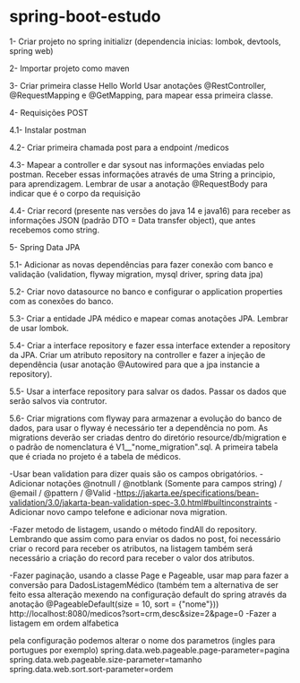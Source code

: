 # spring-boot-estudo

1- Criar projeto no spring initializr (dependencia inicias: lombok, devtools, spring web)

2- Importar projeto como maven

3- Criar primeira classe Hello World
   Usar anotações @RestController, @RequestMapping e @GetMapping, para mapear essa primeira classe.

4- Requisições POST

   4.1- Instalar postman
   
   4.2- Criar primeira chamada post para a endpoint /medicos
   
   4.3- Mapear a controller e dar sysout nas informações enviadas pelo postman. Receber essas informações através de uma String a principio, para aprendizagem. Lembrar de usar a anotação @RequestBody para indicar que é o corpo da requisição
   
   4.4- Criar record (presente nas versões do java 14 e java16) para receber as informações JSON (padrão DTO = Data transfer object), que antes recebemos como string.

5- Spring Data JPA

   5.1- Adicionar as novas dependências para fazer conexão com banco e validação (validation, flyway migration, mysql driver, spring data jpa)
   
   5.2- Criar novo datasource no banco e configurar o application properties com as conexões do banco.
   
   5.3- Criar a entidade JPA médico e mapear comas anotações JPA. Lembrar de usar lombok.
   
   5.4- Criar a interface repository e fazer essa interface extender a repository da JPA. Criar um atributo repository na controller e fazer a injeção de dependência (usar anotação @Autowired para que a jpa instancie a repository).
   
   5.5- Usar a interface repository para salvar os dados. Passar os dados que serão salvos via contrutor.
   
   5.6- Criar migrations com flyway para armazenar a evolução do banco de dados, para usar o flyway é necessário ter a dependência no pom. As migrations deverão ser criadas dentro do diretório resource/db/migration e o padrão de nomenclatura é V1__"nome_migration".sql. A primeira tabela que é criada no projeto é a tabela de médicos.
    
-Usar bean validation para dizer quais são os campos obrigatórios.
    -Adicionar notações @notnull / @notblank (Somente para campos string) / @email / @pattern / @Valid
    -https://jakarta.ee/specifications/bean-validation/3.0/jakarta-bean-validation-spec-3.0.html#builtinconstraints 
-Adicionar novo campo telefone e adicionar nova migration.

-Fazer metodo de listagem, usando o método findAll do repository. Lembrando que assim como para enviar os dados no post, foi necessário criar o record
para receber os atributos, na listagem também será necessário a criação do record para receber o valor dos atributos.

-Fazer paginação, usando a classe Page e Pageable, usar map para fazer a conversão para DadosListagemMédico (também tem a alternativa de ser feito essa
alteração mexendo na configuração default do spring através da anotação @PageableDefault(size = 10, sort = {"nome"}))
http://localhost:8080/medicos?sort=crm,desc&size=2&page=0
-Fazer a listagem em ordem alfabetica

pela configuração podemos alterar o nome dos parametros (ingles para portugues por exemplo)
spring.data.web.pageable.page-parameter=pagina
spring.data.web.pageable.size-parameter=tamanho
spring.data.web.sort.sort-parameter=ordem
